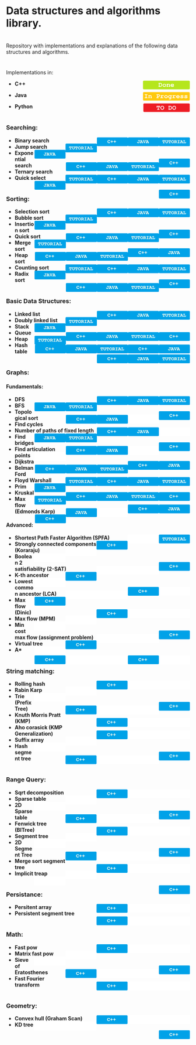 # Data structures and algorithms library.

<br>
Repository with implementations and explanations of the following data structures and algorithms.<br>

#

Implementations in:
- <p display="inline"> 
    <strong>C++</strong>
    <img height="24px" align="right" left="10px" src="https://github.com/mihail-m/CP-implementations/blob/master/resources/Done.png">
  </p>
- <p display="inline"> 
    <strong>Java</strong> 
    <img height="24px" align="right" src="https://github.com/mihail-m/CP-implementations/blob/master/resources/InProgress.png">
  </p>
- <p display="inline"> 
    <strong>Python<strong> 
    <img height="24px" align="right" src="https://github.com/mihail-m/CP-implementations/blob/master/resources/ToDo.png">
  </p>
#

### Searching:
  - Binary search 
    <a href="https://github.com/mihail-m/CP-implementations/blob/master/1-Searching/c%2B%2B/1-binary-search.cpp">
        <img height="24px" align="right" src="https://github.com/mihail-m/CP-implementations/blob/master/resources/tutorial.png">
    </a>
    <a href="https://github.com/mihail-m/CP-implementations/blob/master/1-Searching/c%2B%2B/1-binary-search.cpp">
        <img height="24px" align="right" src="https://github.com/mihail-m/CP-implementations/blob/master/resources/java.png">
    </a>
    <a href="https://github.com/mihail-m/CP-implementations/blob/master/1-Searching/c%2B%2B/1-binary-search.cpp">
        <img height="24px" align="right" src="https://github.com/mihail-m/CP-implementations/blob/master/resources/C%2B%2B.png">
    </a>
  - Jump search 
    <a href="https://github.com/mihail-m/CP-implementations/blob/master/1-Searching/c%2B%2B/1-binary-search.cpp">
        <img height="24px" align="right" src="https://github.com/mihail-m/CP-implementations/blob/master/resources/tutorial.png">
    </a>
    <a href="https://github.com/mihail-m/CP-implementations/blob/master/1-Searching/c%2B%2B/1-binary-search.cpp">
        <img height="24px" align="right"  src="https://github.com/mihail-m/CP-implementations/blob/master/resources/java.png">
    </a>
    <a href="https://github.com/mihail-m/CP-implementations/blob/master/1-Searching/c%2B%2B/1-binary-search.cpp">
        <img height="24px" align="right" src="https://github.com/mihail-m/CP-implementations/blob/master/resources/C%2B%2B.png">
    </a>
  - Exponential search
    <a href="https://github.com/mihail-m/CP-implementations/blob/master/1-Searching/c%2B%2B/1-binary-search.cpp">
        <img height="24px" align="right" src="https://github.com/mihail-m/CP-implementations/blob/master/resources/tutorial.png">
    </a>
    <a href="https://github.com/mihail-m/CP-implementations/blob/master/1-Searching/c%2B%2B/1-binary-search.cpp">
        <img height="24px" align="right" src="https://github.com/mihail-m/CP-implementations/blob/master/resources/java.png">
    </a>
    <a href="https://github.com/mihail-m/CP-implementations/blob/master/1-Searching/c%2B%2B/1-binary-search.cpp">
        <img height="24px" align="right" src="https://github.com/mihail-m/CP-implementations/blob/master/resources/C%2B%2B.png">
    </a>
  - Ternary search
     <a href="https://github.com/mihail-m/CP-implementations/blob/master/1-Searching/c%2B%2B/1-binary-search.cpp">
        <img height="24px" align="right" src="https://github.com/mihail-m/CP-implementations/blob/master/resources/tutorial.png">
    </a>
    <a href="https://github.com/mihail-m/CP-implementations/blob/master/1-Searching/c%2B%2B/1-binary-search.cpp">
        <img height="24px" align="right" src="https://github.com/mihail-m/CP-implementations/blob/master/resources/java.png">
    </a>
    <a href="https://github.com/mihail-m/CP-implementations/blob/master/1-Searching/c%2B%2B/1-binary-search.cpp">
        <img height="24px" align="right" src="https://github.com/mihail-m/CP-implementations/blob/master/resources/C%2B%2B.png">
    </a>
  - Quick select
    <a href="https://github.com/mihail-m/CP-implementations/blob/master/1-Searching/c%2B%2B/1-binary-search.cpp">
        <img height="24px" align="right" src="https://github.com/mihail-m/CP-implementations/blob/master/resources/tutorial.png">
    </a>
    <a href="https://github.com/mihail-m/CP-implementations/blob/master/1-Searching/c%2B%2B/1-binary-search.cpp">
        <img height="24px" align="right" src="https://github.com/mihail-m/CP-implementations/blob/master/resources/java.png">
    </a>
    <a href="https://github.com/mihail-m/CP-implementations/blob/master/1-Searching/c%2B%2B/1-binary-search.cpp">
        <img height="24px" align="right" src="https://github.com/mihail-m/CP-implementations/blob/master/resources/C%2B%2B.png">
    </a>
#

### Sorting:
  - Selection sort
    <a href="https://github.com/mihail-m/CP-implementations/blob/master/1-Searching/c%2B%2B/1-binary-search.cpp">
        <img height="24px" align="right" src="https://github.com/mihail-m/CP-implementations/blob/master/resources/tutorial.png">
    </a>
    <a href="https://github.com/mihail-m/CP-implementations/blob/master/1-Searching/c%2B%2B/1-binary-search.cpp">
        <img height="24px" align="right" src="https://github.com/mihail-m/CP-implementations/blob/master/resources/java.png">
    </a>
    <a href="https://github.com/mihail-m/CP-implementations/blob/master/1-Searching/c%2B%2B/1-binary-search.cpp">
        <img height="24px" align="right" src="https://github.com/mihail-m/CP-implementations/blob/master/resources/C%2B%2B.png">
    </a>
  - Bubble sort 
    <a href="https://github.com/mihail-m/CP-implementations/blob/master/1-Searching/c%2B%2B/1-binary-search.cpp">
        <img height="24px" align="right" src="https://github.com/mihail-m/CP-implementations/blob/master/resources/tutorial.png">
    </a>
    <a href="https://github.com/mihail-m/CP-implementations/blob/master/1-Searching/c%2B%2B/1-binary-search.cpp">
        <img height="24px" align="right" src="https://github.com/mihail-m/CP-implementations/blob/master/resources/java.png">
    </a>
    <a href="https://github.com/mihail-m/CP-implementations/blob/master/1-Searching/c%2B%2B/1-binary-search.cpp">
        <img height="24px" align="right" src="https://github.com/mihail-m/CP-implementations/blob/master/resources/C%2B%2B.png">
    </a>
  - Insertion sort 
    <a href="https://github.com/mihail-m/CP-implementations/blob/master/1-Searching/c%2B%2B/1-binary-search.cpp">
        <img height="24px" align="right" src="https://github.com/mihail-m/CP-implementations/blob/master/resources/tutorial.png">
    </a>
    <a href="https://github.com/mihail-m/CP-implementations/blob/master/1-Searching/c%2B%2B/1-binary-search.cpp">
        <img height="24px" align="right" src="https://github.com/mihail-m/CP-implementations/blob/master/resources/java.png">
    </a>
    <a href="https://github.com/mihail-m/CP-implementations/blob/master/1-Searching/c%2B%2B/1-binary-search.cpp">
        <img height="24px" align="right" src="https://github.com/mihail-m/CP-implementations/blob/master/resources/C%2B%2B.png">
    </a>
  - Quick sort 
    <a href="https://github.com/mihail-m/CP-implementations/blob/master/1-Searching/c%2B%2B/1-binary-search.cpp">
        <img height="24px" align="right" src="https://github.com/mihail-m/CP-implementations/blob/master/resources/tutorial.png">
    </a>
    <a href="https://github.com/mihail-m/CP-implementations/blob/master/1-Searching/c%2B%2B/1-binary-search.cpp">
        <img height="24px" align="right" src="https://github.com/mihail-m/CP-implementations/blob/master/resources/java.png">
    </a>
    <a href="https://github.com/mihail-m/CP-implementations/blob/master/1-Searching/c%2B%2B/1-binary-search.cpp">
        <img height="24px" align="right" src="https://github.com/mihail-m/CP-implementations/blob/master/resources/C%2B%2B.png">
    </a>
  - Merge sort 
    <a href="https://github.com/mihail-m/CP-implementations/blob/master/1-Searching/c%2B%2B/1-binary-search.cpp">
        <img height="24px" align="right" src="https://github.com/mihail-m/CP-implementations/blob/master/resources/tutorial.png">
    </a>
    <a href="https://github.com/mihail-m/CP-implementations/blob/master/1-Searching/c%2B%2B/1-binary-search.cpp">
        <img height="24px" align="right" src="https://github.com/mihail-m/CP-implementations/blob/master/resources/java.png">
    </a>
    <a href="https://github.com/mihail-m/CP-implementations/blob/master/1-Searching/c%2B%2B/1-binary-search.cpp">
        <img height="24px" align="right" src="https://github.com/mihail-m/CP-implementations/blob/master/resources/C%2B%2B.png">
    </a>
  - Heap sort 
    <a href="https://github.com/mihail-m/CP-implementations/blob/master/1-Searching/c%2B%2B/1-binary-search.cpp">
        <img height="24px" align="right" src="https://github.com/mihail-m/CP-implementations/blob/master/resources/tutorial.png">
    </a>
    <a href="https://github.com/mihail-m/CP-implementations/blob/master/1-Searching/c%2B%2B/1-binary-search.cpp">
        <img height="24px" align="right" src="https://github.com/mihail-m/CP-implementations/blob/master/resources/java.png">
    </a>
    <a href="https://github.com/mihail-m/CP-implementations/blob/master/1-Searching/c%2B%2B/1-binary-search.cpp">
        <img height="24px" align="right" src="https://github.com/mihail-m/CP-implementations/blob/master/resources/C%2B%2B.png">
    </a>
  - Counting sort
    <a href="https://github.com/mihail-m/CP-implementations/blob/master/1-Searching/c%2B%2B/1-binary-search.cpp">
        <img height="24px" align="right" src="https://github.com/mihail-m/CP-implementations/blob/master/resources/tutorial.png">
    </a>
    <a href="https://github.com/mihail-m/CP-implementations/blob/master/1-Searching/c%2B%2B/1-binary-search.cpp">
        <img height="24px" align="right" src="https://github.com/mihail-m/CP-implementations/blob/master/resources/java.png">
    </a>
    <a href="https://github.com/mihail-m/CP-implementations/blob/master/1-Searching/c%2B%2B/1-binary-search.cpp">
        <img height="24px" align="right" src="https://github.com/mihail-m/CP-implementations/blob/master/resources/C%2B%2B.png">
    </a>
  - Radix sort
    <a href="https://github.com/mihail-m/CP-implementations/blob/master/1-Searching/c%2B%2B/1-binary-search.cpp">
        <img height="24px" align="right" src="https://github.com/mihail-m/CP-implementations/blob/master/resources/tutorial.png">
    </a>
    <a href="https://github.com/mihail-m/CP-implementations/blob/master/1-Searching/c%2B%2B/1-binary-search.cpp">
        <img height="24px" align="right" src="https://github.com/mihail-m/CP-implementations/blob/master/resources/java.png">
    </a>
    <a href="https://github.com/mihail-m/CP-implementations/blob/master/1-Searching/c%2B%2B/1-binary-search.cpp">
        <img height="24px" align="right" src="https://github.com/mihail-m/CP-implementations/blob/master/resources/C%2B%2B.png">
    </a>
  
#

### Basic Data Structures:
  - Linked list
    <a href="https://github.com/mihail-m/CP-implementations/blob/master/1-Searching/c%2B%2B/1-binary-search.cpp">
        <img height="24px" align="right" src="https://github.com/mihail-m/CP-implementations/blob/master/resources/tutorial.png">
    </a>
    <a href="https://github.com/mihail-m/CP-implementations/blob/master/1-Searching/c%2B%2B/1-binary-search.cpp">
        <img height="24px" align="right" src="https://github.com/mihail-m/CP-implementations/blob/master/resources/java.png">
    </a>
    <a href="https://github.com/mihail-m/CP-implementations/blob/master/1-Searching/c%2B%2B/1-binary-search.cpp">
        <img height="24px" align="right" src="https://github.com/mihail-m/CP-implementations/blob/master/resources/C%2B%2B.png">
    </a>
  - Doubly linked list
    <a href="https://github.com/mihail-m/CP-implementations/blob/master/1-Searching/c%2B%2B/1-binary-search.cpp">
        <img height="24px" align="right" src="https://github.com/mihail-m/CP-implementations/blob/master/resources/tutorial.png">
    </a>
    <a href="https://github.com/mihail-m/CP-implementations/blob/master/1-Searching/c%2B%2B/1-binary-search.cpp">
        <img height="24px" align="right" src="https://github.com/mihail-m/CP-implementations/blob/master/resources/java.png">
    </a>
    <a href="https://github.com/mihail-m/CP-implementations/blob/master/1-Searching/c%2B%2B/1-binary-search.cpp">
        <img height="24px" align="right" src="https://github.com/mihail-m/CP-implementations/blob/master/resources/C%2B%2B.png">
    </a>
  - Stack
    <a href="https://github.com/mihail-m/CP-implementations/blob/master/1-Searching/c%2B%2B/1-binary-search.cpp">
        <img height="24px" align="right" src="https://github.com/mihail-m/CP-implementations/blob/master/resources/tutorial.png">
    </a>
    <a href="https://github.com/mihail-m/CP-implementations/blob/master/1-Searching/c%2B%2B/1-binary-search.cpp">
        <img height="24px" align="right" src="https://github.com/mihail-m/CP-implementations/blob/master/resources/java.png">
    </a>
    <a href="https://github.com/mihail-m/CP-implementations/blob/master/1-Searching/c%2B%2B/1-binary-search.cpp">
        <img height="24px" align="right" src="https://github.com/mihail-m/CP-implementations/blob/master/resources/C%2B%2B.png">
    </a>
  - Queue
    <a href="https://github.com/mihail-m/CP-implementations/blob/master/1-Searching/c%2B%2B/1-binary-search.cpp">
        <img height="24px" align="right" src="https://github.com/mihail-m/CP-implementations/blob/master/resources/tutorial.png">
    </a>
    <a href="https://github.com/mihail-m/CP-implementations/blob/master/1-Searching/c%2B%2B/1-binary-search.cpp">
        <img height="24px" align="right" src="https://github.com/mihail-m/CP-implementations/blob/master/resources/java.png">
    </a>
    <a href="https://github.com/mihail-m/CP-implementations/blob/master/1-Searching/c%2B%2B/1-binary-search.cpp">
        <img height="24px" align="right" src="https://github.com/mihail-m/CP-implementations/blob/master/resources/C%2B%2B.png">
    </a>
  - Heap
    <a href="https://github.com/mihail-m/CP-implementations/blob/master/1-Searching/c%2B%2B/1-binary-search.cpp">
        <img height="24px" align="right" src="https://github.com/mihail-m/CP-implementations/blob/master/resources/tutorial.png">
    </a>
    <a href="https://github.com/mihail-m/CP-implementations/blob/master/1-Searching/c%2B%2B/1-binary-search.cpp">
        <img height="24px" align="right" src="https://github.com/mihail-m/CP-implementations/blob/master/resources/java.png">
    </a>
    <a href="https://github.com/mihail-m/CP-implementations/blob/master/1-Searching/c%2B%2B/1-binary-search.cpp">
        <img height="24px" align="right" src="https://github.com/mihail-m/CP-implementations/blob/master/resources/C%2B%2B.png">
    </a>
  - Hash table
    <a href="https://github.com/mihail-m/CP-implementations/blob/master/1-Searching/c%2B%2B/1-binary-search.cpp">
        <img height="24px" align="right" src="https://github.com/mihail-m/CP-implementations/blob/master/resources/tutorial.png">
    </a>
    <a href="https://github.com/mihail-m/CP-implementations/blob/master/1-Searching/c%2B%2B/1-binary-search.cpp">
        <img height="24px" align="right" src="https://github.com/mihail-m/CP-implementations/blob/master/resources/java.png">
    </a>
    <a href="https://github.com/mihail-m/CP-implementations/blob/master/1-Searching/c%2B%2B/1-binary-search.cpp">
        <img height="24px" align="right" src="https://github.com/mihail-m/CP-implementations/blob/master/resources/C%2B%2B.png">
    </a>
  
#

### Graphs:
#### Fundamentals:
  - DFS 
    <a href="https://github.com/mihail-m/CP-implementations/blob/master/1-Searching/c%2B%2B/1-binary-search.cpp">
        <img height="24px" align="right" src="https://github.com/mihail-m/CP-implementations/blob/master/resources/tutorial.png">
    </a>
    <a href="https://github.com/mihail-m/CP-implementations/blob/master/1-Searching/c%2B%2B/1-binary-search.cpp">
        <img height="24px" align="right" src="https://github.com/mihail-m/CP-implementations/blob/master/resources/java.png">
    </a>
    <a href="https://github.com/mihail-m/CP-implementations/blob/master/1-Searching/c%2B%2B/1-binary-search.cpp">
        <img height="24px" align="right" src="https://github.com/mihail-m/CP-implementations/blob/master/resources/C%2B%2B.png">
    </a>
  - BFS
    <a href="https://github.com/mihail-m/CP-implementations/blob/master/1-Searching/c%2B%2B/1-binary-search.cpp">
        <img height="24px" align="right" src="https://github.com/mihail-m/CP-implementations/blob/master/resources/tutorial.png">
    </a>
    <a href="https://github.com/mihail-m/CP-implementations/blob/master/1-Searching/c%2B%2B/1-binary-search.cpp">
        <img height="24px" align="right" src="https://github.com/mihail-m/CP-implementations/blob/master/resources/java.png">
    </a>
    <a href="https://github.com/mihail-m/CP-implementations/blob/master/1-Searching/c%2B%2B/1-binary-search.cpp">
        <img height="24px" align="right" src="https://github.com/mihail-m/CP-implementations/blob/master/resources/C%2B%2B.png">
    </a>
  - Topological sort
    <a href="https://github.com/mihail-m/CP-implementations/blob/master/1-Searching/c%2B%2B/1-binary-search.cpp">
        <img height="24px" align="right"  src="https://github.com/mihail-m/CP-implementations/blob/master/resources/emptyLabel.png">
    </a>
    <a href="https://github.com/mihail-m/CP-implementations/blob/master/1-Searching/c%2B%2B/1-binary-search.cpp">
        <img height="24px" align="right"  src="https://github.com/mihail-m/CP-implementations/blob/master/resources/java.png">
    </a>
    <a href="https://github.com/mihail-m/CP-implementations/blob/master/1-Searching/c%2B%2B/1-binary-search.cpp">
        <img height="24px" align="right" src="https://github.com/mihail-m/CP-implementations/blob/master/resources/C%2B%2B.png">
    </a>
  - Find cycles
    <a href="https://github.com/mihail-m/CP-implementations/blob/master/1-Searching/c%2B%2B/1-binary-search.cpp">
        <img height="24px" align="right"  src="https://github.com/mihail-m/CP-implementations/blob/master/resources/emptyLabel.png">
    </a>
    <a href="https://github.com/mihail-m/CP-implementations/blob/master/1-Searching/c%2B%2B/1-binary-search.cpp">
        <img height="24px" align="right"  src="https://github.com/mihail-m/CP-implementations/blob/master/resources/java.png">
    </a>
    <a href="https://github.com/mihail-m/CP-implementations/blob/master/1-Searching/c%2B%2B/1-binary-search.cpp">
        <img height="24px" align="right" src="https://github.com/mihail-m/CP-implementations/blob/master/resources/C%2B%2B.png">
    </a>
  - Number of paths of fixed length
    <a href="https://github.com/mihail-m/CP-implementations/blob/master/1-Searching/c%2B%2B/1-binary-search.cpp">
        <img height="24px" align="right" src="https://github.com/mihail-m/CP-implementations/blob/master/resources/tutorial.png">
    </a>
    <a href="https://github.com/mihail-m/CP-implementations/blob/master/1-Searching/c%2B%2B/1-binary-search.cpp">
        <img height="24px" align="right" src="https://github.com/mihail-m/CP-implementations/blob/master/resources/java.png">
    </a>
    <a href="https://github.com/mihail-m/CP-implementations/blob/master/1-Searching/c%2B%2B/1-binary-search.cpp">
        <img height="24px" align="right" src="https://github.com/mihail-m/CP-implementations/blob/master/resources/C%2B%2B.png">
    </a>
  - Find bridges
    <a href="https://github.com/mihail-m/CP-implementations/blob/master/1-Searching/c%2B%2B/1-binary-search.cpp">
        <img height="24px" align="right"  src="https://github.com/mihail-m/CP-implementations/blob/master/resources/emptyLabel.png">
    </a>
    <a href="https://github.com/mihail-m/CP-implementations/blob/master/1-Searching/c%2B%2B/1-binary-search.cpp">
        <img height="24px" align="right"  src="https://github.com/mihail-m/CP-implementations/blob/master/resources/java.png">
    </a>
    <a href="https://github.com/mihail-m/CP-implementations/blob/master/1-Searching/c%2B%2B/1-binary-search.cpp">
        <img height="24px" align="right" src="https://github.com/mihail-m/CP-implementations/blob/master/resources/C%2B%2B.png">
    </a>
  - Find articulation points
    <a href="https://github.com/mihail-m/CP-implementations/blob/master/1-Searching/c%2B%2B/1-binary-search.cpp">
        <img height="24px" align="right"  src="https://github.com/mihail-m/CP-implementations/blob/master/resources/emptyLabel.png">
    </a>
    <a href="https://github.com/mihail-m/CP-implementations/blob/master/1-Searching/c%2B%2B/1-binary-search.cpp">
        <img height="24px" align="right"  src="https://github.com/mihail-m/CP-implementations/blob/master/resources/java.png">
    </a>
    <a href="https://github.com/mihail-m/CP-implementations/blob/master/1-Searching/c%2B%2B/1-binary-search.cpp">
        <img height="24px" align="right" src="https://github.com/mihail-m/CP-implementations/blob/master/resources/C%2B%2B.png">
    </a>
  - Dijkstra
    <a href="https://github.com/mihail-m/CP-implementations/blob/master/1-Searching/c%2B%2B/1-binary-search.cpp">
        <img height="24px" align="right" src="https://github.com/mihail-m/CP-implementations/blob/master/resources/tutorial.png">
    </a>
    <a href="https://github.com/mihail-m/CP-implementations/blob/master/1-Searching/c%2B%2B/1-binary-search.cpp">
        <img height="24px" align="right" src="https://github.com/mihail-m/CP-implementations/blob/master/resources/java.png">
    </a>
    <a href="https://github.com/mihail-m/CP-implementations/blob/master/1-Searching/c%2B%2B/1-binary-search.cpp">
        <img height="24px" align="right" src="https://github.com/mihail-m/CP-implementations/blob/master/resources/C%2B%2B.png">
    </a>
  - Belman Ford
    <a href="https://github.com/mihail-m/CP-implementations/blob/master/1-Searching/c%2B%2B/1-binary-search.cpp">
        <img height="24px" align="right" src="https://github.com/mihail-m/CP-implementations/blob/master/resources/tutorial.png">
    </a>
    <a href="https://github.com/mihail-m/CP-implementations/blob/master/1-Searching/c%2B%2B/1-binary-search.cpp">
        <img height="24px" align="right" src="https://github.com/mihail-m/CP-implementations/blob/master/resources/java.png">
    </a>
    <a href="https://github.com/mihail-m/CP-implementations/blob/master/1-Searching/c%2B%2B/1-binary-search.cpp">
        <img height="24px" align="right" src="https://github.com/mihail-m/CP-implementations/blob/master/resources/C%2B%2B.png">
    </a>
  - Floyd Warshall
    <a href="https://github.com/mihail-m/CP-implementations/blob/master/1-Searching/c%2B%2B/1-binary-search.cpp">
        <img height="24px" align="right" src="https://github.com/mihail-m/CP-implementations/blob/master/resources/tutorial.png">
    </a>
    <a href="https://github.com/mihail-m/CP-implementations/blob/master/1-Searching/c%2B%2B/1-binary-search.cpp">
        <img height="24px" align="right" src="https://github.com/mihail-m/CP-implementations/blob/master/resources/java.png">
    </a>
    <a href="https://github.com/mihail-m/CP-implementations/blob/master/1-Searching/c%2B%2B/1-binary-search.cpp">
        <img height="24px" align="right" src="https://github.com/mihail-m/CP-implementations/blob/master/resources/C%2B%2B.png">
    </a>
  - Prim
    <a href="https://github.com/mihail-m/CP-implementations/blob/master/1-Searching/c%2B%2B/1-binary-search.cpp">
        <img height="24px" align="right" src="https://github.com/mihail-m/CP-implementations/blob/master/resources/tutorial.png">
    </a>
    <a href="https://github.com/mihail-m/CP-implementations/blob/master/1-Searching/c%2B%2B/1-binary-search.cpp">
        <img height="24px" align="right" src="https://github.com/mihail-m/CP-implementations/blob/master/resources/java.png">
    </a>
    <a href="https://github.com/mihail-m/CP-implementations/blob/master/1-Searching/c%2B%2B/1-binary-search.cpp">
        <img height="24px" align="right" src="https://github.com/mihail-m/CP-implementations/blob/master/resources/C%2B%2B.png">
    </a>
  - Kruskal
    <a href="https://github.com/mihail-m/CP-implementations/blob/master/1-Searching/c%2B%2B/1-binary-search.cpp">
        <img height="24px" align="right" src="https://github.com/mihail-m/CP-implementations/blob/master/resources/tutorial.png">
    </a>
    <a href="https://github.com/mihail-m/CP-implementations/blob/master/1-Searching/c%2B%2B/1-binary-search.cpp">
        <img height="24px" align="right" src="https://github.com/mihail-m/CP-implementations/blob/master/resources/java.png">
    </a>
    <a href="https://github.com/mihail-m/CP-implementations/blob/master/1-Searching/c%2B%2B/1-binary-search.cpp">
        <img height="24px" align="right" src="https://github.com/mihail-m/CP-implementations/blob/master/resources/C%2B%2B.png">
    </a>
  - Max flow (Edmonds Karp)
    <a href="https://github.com/mihail-m/CP-implementations/blob/master/1-Searching/c%2B%2B/1-binary-search.cpp">
        <img height="24px" align="right"  src="https://github.com/mihail-m/CP-implementations/blob/master/resources/emptyLabel.png">
    </a>
    <a href="https://github.com/mihail-m/CP-implementations/blob/master/1-Searching/c%2B%2B/1-binary-search.cpp">
        <img height="24px" align="right"  src="https://github.com/mihail-m/CP-implementations/blob/master/resources/java.png">
    </a>
    <a href="https://github.com/mihail-m/CP-implementations/blob/master/1-Searching/c%2B%2B/1-binary-search.cpp">
        <img height="24px" align="right" src="https://github.com/mihail-m/CP-implementations/blob/master/resources/C%2B%2B.png">
    </a>

#### Advanced:
  - Shortest Path Faster Algorithm (SPFA)
    <a href="https://github.com/mihail-m/CP-implementations/blob/master/1-Searching/c%2B%2B/1-binary-search.cpp">
        <img height="24px" align="right" src="https://github.com/mihail-m/CP-implementations/blob/master/resources/tutorial.png">
    </a>
    <a href="https://github.com/mihail-m/CP-implementations/blob/master/1-Searching/c%2B%2B/1-binary-search.cpp">
        <img height="24px" align="right" src="https://github.com/mihail-m/CP-implementations/blob/master/resources/emptyLabel.png">
    </a>
    <a href="https://github.com/mihail-m/CP-implementations/blob/master/1-Searching/c%2B%2B/1-binary-search.cpp">
        <img height="24px" align="right" src="https://github.com/mihail-m/CP-implementations/blob/master/resources/C%2B%2B.png">
    </a>
  - Strongly connected components (Koraraju)
    <a href="https://github.com/mihail-m/CP-implementations/blob/master/1-Searching/c%2B%2B/1-binary-search.cpp">
        <img height="24px" align="right" src="https://github.com/mihail-m/CP-implementations/blob/master/resources/emptyLabel.png">
    </a>
    <a href="https://github.com/mihail-m/CP-implementations/blob/master/1-Searching/c%2B%2B/1-binary-search.cpp">
        <img height="24px" align="right" src="https://github.com/mihail-m/CP-implementations/blob/master/resources/emptyLabel.png">
    </a>
    <a href="https://github.com/mihail-m/CP-implementations/blob/master/1-Searching/c%2B%2B/1-binary-search.cpp">
        <img height="24px" align="right" src="https://github.com/mihail-m/CP-implementations/blob/master/resources/C%2B%2B.png">
    </a>
  - Boolean 2 satisfiability (2-SAT)
    <a href="https://github.com/mihail-m/CP-implementations/blob/master/1-Searching/c%2B%2B/1-binary-search.cpp">
        <img height="24px" align="right" src="https://github.com/mihail-m/CP-implementations/blob/master/resources/emptyLabel.png">
    </a>
    <a href="https://github.com/mihail-m/CP-implementations/blob/master/1-Searching/c%2B%2B/1-binary-search.cpp">
        <img height="24px" align="right" src="https://github.com/mihail-m/CP-implementations/blob/master/resources/emptyLabel.png">
    </a>
    <a href="https://github.com/mihail-m/CP-implementations/blob/master/1-Searching/c%2B%2B/1-binary-search.cpp">
        <img height="24px" align="right" src="https://github.com/mihail-m/CP-implementations/blob/master/resources/C%2B%2B.png">
    </a>
  - K-th ancestor
    <a href="https://github.com/mihail-m/CP-implementations/blob/master/1-Searching/c%2B%2B/1-binary-search.cpp">
        <img height="24px" align="right" src="https://github.com/mihail-m/CP-implementations/blob/master/resources/emptyLabel.png">
    </a>
    <a href="https://github.com/mihail-m/CP-implementations/blob/master/1-Searching/c%2B%2B/1-binary-search.cpp">
        <img height="24px" align="right" src="https://github.com/mihail-m/CP-implementations/blob/master/resources/emptyLabel.png">
    </a>
    <a href="https://github.com/mihail-m/CP-implementations/blob/master/1-Searching/c%2B%2B/1-binary-search.cpp">
        <img height="24px" align="right" src="https://github.com/mihail-m/CP-implementations/blob/master/resources/C%2B%2B.png">
    </a>
  - Lowest common ancestor (LCA)
    <a href="https://github.com/mihail-m/CP-implementations/blob/master/1-Searching/c%2B%2B/1-binary-search.cpp">
        <img height="24px" align="right" src="https://github.com/mihail-m/CP-implementations/blob/master/resources/emptyLabel.png">
    </a>
    <a href="https://github.com/mihail-m/CP-implementations/blob/master/1-Searching/c%2B%2B/1-binary-search.cpp">
        <img height="24px" align="right" src="https://github.com/mihail-m/CP-implementations/blob/master/resources/emptyLabel.png">
    </a>
    <a href="https://github.com/mihail-m/CP-implementations/blob/master/1-Searching/c%2B%2B/1-binary-search.cpp">
        <img height="24px" align="right" src="https://github.com/mihail-m/CP-implementations/blob/master/resources/C%2B%2B.png">
    </a>
  - Max flow (Dinic)
    <a href="https://github.com/mihail-m/CP-implementations/blob/master/1-Searching/c%2B%2B/1-binary-search.cpp">
        <img height="24px" align="right" src="https://github.com/mihail-m/CP-implementations/blob/master/resources/emptyLabel.png">
    </a>
    <a href="https://github.com/mihail-m/CP-implementations/blob/master/1-Searching/c%2B%2B/1-binary-search.cpp">
        <img height="24px" align="right" src="https://github.com/mihail-m/CP-implementations/blob/master/resources/emptyLabel.png">
    </a>
    <a href="https://github.com/mihail-m/CP-implementations/blob/master/1-Searching/c%2B%2B/1-binary-search.cpp">
        <img height="24px" align="right" src="https://github.com/mihail-m/CP-implementations/blob/master/resources/C%2B%2B.png">
    </a>
  - Max flow (MPM)
    <a href="https://github.com/mihail-m/CP-implementations/blob/master/1-Searching/c%2B%2B/1-binary-search.cpp">
        <img height="24px" align="right" src="https://github.com/mihail-m/CP-implementations/blob/master/resources/emptyLabel.png">
    </a>
    <a href="https://github.com/mihail-m/CP-implementations/blob/master/1-Searching/c%2B%2B/1-binary-search.cpp">
        <img height="24px" align="right" src="https://github.com/mihail-m/CP-implementations/blob/master/resources/emptyLabel.png">
    </a>
    <a href="https://github.com/mihail-m/CP-implementations/blob/master/1-Searching/c%2B%2B/1-binary-search.cpp">
        <img height="24px" align="right" src="https://github.com/mihail-m/CP-implementations/blob/master/resources/C%2B%2B.png">
    </a>
  - Min cost max flow (assignment problem)
    <a href="https://github.com/mihail-m/CP-implementations/blob/master/1-Searching/c%2B%2B/1-binary-search.cpp">
        <img height="24px" align="right" src="https://github.com/mihail-m/CP-implementations/blob/master/resources/emptyLabel.png">
    </a>
    <a href="https://github.com/mihail-m/CP-implementations/blob/master/1-Searching/c%2B%2B/1-binary-search.cpp">
        <img height="24px" align="right" src="https://github.com/mihail-m/CP-implementations/blob/master/resources/emptyLabel.png">
    </a>
    <a href="https://github.com/mihail-m/CP-implementations/blob/master/1-Searching/c%2B%2B/1-binary-search.cpp">
        <img height="24px" align="right" src="https://github.com/mihail-m/CP-implementations/blob/master/resources/C%2B%2B.png">
    </a>
  - Virtual tree
    <a href="https://github.com/mihail-m/CP-implementations/blob/master/1-Searching/c%2B%2B/1-binary-search.cpp">
        <img height="24px" align="right" src="https://github.com/mihail-m/CP-implementations/blob/master/resources/emptyLabel.png">
    </a>
    <a href="https://github.com/mihail-m/CP-implementations/blob/master/1-Searching/c%2B%2B/1-binary-search.cpp">
        <img height="24px" align="right" src="https://github.com/mihail-m/CP-implementations/blob/master/resources/emptyLabel.png">
    </a>
    <a href="https://github.com/mihail-m/CP-implementations/blob/master/1-Searching/c%2B%2B/1-binary-search.cpp">
        <img height="24px" align="right" src="https://github.com/mihail-m/CP-implementations/blob/master/resources/C%2B%2B.png">
    </a>
  - A*
    <a href="https://github.com/mihail-m/CP-implementations/blob/master/1-Searching/c%2B%2B/1-binary-search.cpp">
        <img height="24px" align="right" src="https://github.com/mihail-m/CP-implementations/blob/master/resources/emptyLabel.png">
    </a>
    <a href="https://github.com/mihail-m/CP-implementations/blob/master/1-Searching/c%2B%2B/1-binary-search.cpp">
        <img height="24px" align="right" src="https://github.com/mihail-m/CP-implementations/blob/master/resources/emptyLabel.png">
    </a>
    <a href="https://github.com/mihail-m/CP-implementations/blob/master/1-Searching/c%2B%2B/1-binary-search.cpp">
        <img height="24px" align="right" src="https://github.com/mihail-m/CP-implementations/blob/master/resources/C%2B%2B.png">
    </a>
  
#

### String matching:
  - Rolling hash
    <a href="https://github.com/mihail-m/CP-implementations/blob/master/1-Searching/c%2B%2B/1-binary-search.cpp">
        <img height="24px" align="right" src="https://github.com/mihail-m/CP-implementations/blob/master/resources/emptyLabel.png">
    </a>
    <a href="https://github.com/mihail-m/CP-implementations/blob/master/1-Searching/c%2B%2B/1-binary-search.cpp">
        <img height="24px" align="right" src="https://github.com/mihail-m/CP-implementations/blob/master/resources/emptyLabel.png">
    </a>
    <a href="https://github.com/mihail-m/CP-implementations/blob/master/1-Searching/c%2B%2B/1-binary-search.cpp">
        <img height="24px" align="right" src="https://github.com/mihail-m/CP-implementations/blob/master/resources/C%2B%2B.png">
    </a>
  - Rabin Karp
    <a href="https://github.com/mihail-m/CP-implementations/blob/master/1-Searching/c%2B%2B/1-binary-search.cpp">
        <img height="24px" align="right" src="https://github.com/mihail-m/CP-implementations/blob/master/resources/emptyLabel.png">
    </a>
    <a href="https://github.com/mihail-m/CP-implementations/blob/master/1-Searching/c%2B%2B/1-binary-search.cpp">
        <img height="24px" align="right" src="https://github.com/mihail-m/CP-implementations/blob/master/resources/emptyLabel.png">
    </a>
    <a href="https://github.com/mihail-m/CP-implementations/blob/master/1-Searching/c%2B%2B/1-binary-search.cpp">
        <img height="24px" align="right" src="https://github.com/mihail-m/CP-implementations/blob/master/resources/C%2B%2B.png">
    </a>
  - Trie (Prefix Tree)
    <a href="https://github.com/mihail-m/CP-implementations/blob/master/1-Searching/c%2B%2B/1-binary-search.cpp">
        <img height="24px" align="right" src="https://github.com/mihail-m/CP-implementations/blob/master/resources/emptyLabel.png">
    </a>
    <a href="https://github.com/mihail-m/CP-implementations/blob/master/1-Searching/c%2B%2B/1-binary-search.cpp">
        <img height="24px" align="right" src="https://github.com/mihail-m/CP-implementations/blob/master/resources/emptyLabel.png">
    </a>
    <a href="https://github.com/mihail-m/CP-implementations/blob/master/1-Searching/c%2B%2B/1-binary-search.cpp">
        <img height="24px" align="right" src="https://github.com/mihail-m/CP-implementations/blob/master/resources/C%2B%2B.png">
    </a>
  - Knuth Morris Pratt (KMP)
    <a href="https://github.com/mihail-m/CP-implementations/blob/master/1-Searching/c%2B%2B/1-binary-search.cpp">
        <img height="24px" align="right" src="https://github.com/mihail-m/CP-implementations/blob/master/resources/emptyLabel.png">
    </a>
    <a href="https://github.com/mihail-m/CP-implementations/blob/master/1-Searching/c%2B%2B/1-binary-search.cpp">
        <img height="24px" align="right" src="https://github.com/mihail-m/CP-implementations/blob/master/resources/emptyLabel.png">
    </a>
    <a href="https://github.com/mihail-m/CP-implementations/blob/master/1-Searching/c%2B%2B/1-binary-search.cpp">
        <img height="24px" align="right" src="https://github.com/mihail-m/CP-implementations/blob/master/resources/C%2B%2B.png">
    </a>
  - Aho corasick (KMP Generalization)
    <a href="https://github.com/mihail-m/CP-implementations/blob/master/1-Searching/c%2B%2B/1-binary-search.cpp">
        <img height="24px" align="right" src="https://github.com/mihail-m/CP-implementations/blob/master/resources/emptyLabel.png">
    </a>
    <a href="https://github.com/mihail-m/CP-implementations/blob/master/1-Searching/c%2B%2B/1-binary-search.cpp">
        <img height="24px" align="right" src="https://github.com/mihail-m/CP-implementations/blob/master/resources/emptyLabel.png">
    </a>
    <a href="https://github.com/mihail-m/CP-implementations/blob/master/1-Searching/c%2B%2B/1-binary-search.cpp">
        <img height="24px" align="right" src="https://github.com/mihail-m/CP-implementations/blob/master/resources/C%2B%2B.png">
    </a>
  - Suffix array
    <a href="https://github.com/mihail-m/CP-implementations/blob/master/1-Searching/c%2B%2B/1-binary-search.cpp">
        <img height="24px" align="right" src="https://github.com/mihail-m/CP-implementations/blob/master/resources/emptyLabel.png">
    </a>
    <a href="https://github.com/mihail-m/CP-implementations/blob/master/1-Searching/c%2B%2B/1-binary-search.cpp">
        <img height="24px" align="right" src="https://github.com/mihail-m/CP-implementations/blob/master/resources/emptyLabel.png">
    </a>
    <a href="https://github.com/mihail-m/CP-implementations/blob/master/1-Searching/c%2B%2B/1-binary-search.cpp">
        <img height="24px" align="right" src="https://github.com/mihail-m/CP-implementations/blob/master/resources/C%2B%2B.png">
    </a>
  - Hash segment tree
    <a href="https://github.com/mihail-m/CP-implementations/blob/master/1-Searching/c%2B%2B/1-binary-search.cpp">
        <img height="24px" align="right" src="https://github.com/mihail-m/CP-implementations/blob/master/resources/emptyLabel.png">
    </a>
    <a href="https://github.com/mihail-m/CP-implementations/blob/master/1-Searching/c%2B%2B/1-binary-search.cpp">
        <img height="24px" align="right" src="https://github.com/mihail-m/CP-implementations/blob/master/resources/emptyLabel.png">
    </a>
    <a href="https://github.com/mihail-m/CP-implementations/blob/master/1-Searching/c%2B%2B/1-binary-search.cpp">
        <img height="24px" align="right" src="https://github.com/mihail-m/CP-implementations/blob/master/resources/C%2B%2B.png">
    </a>
  
#

### Range Query:
  - Sqrt decomposition
    <a href="https://github.com/mihail-m/CP-implementations/blob/master/1-Searching/c%2B%2B/1-binary-search.cpp">
        <img height="24px" align="right" src="https://github.com/mihail-m/CP-implementations/blob/master/resources/emptyLabel.png">
    </a>
    <a href="https://github.com/mihail-m/CP-implementations/blob/master/1-Searching/c%2B%2B/1-binary-search.cpp">
        <img height="24px" align="right" src="https://github.com/mihail-m/CP-implementations/blob/master/resources/emptyLabel.png">
    </a>
    <a href="https://github.com/mihail-m/CP-implementations/blob/master/1-Searching/c%2B%2B/1-binary-search.cpp">
        <img height="24px" align="right" src="https://github.com/mihail-m/CP-implementations/blob/master/resources/C%2B%2B.png">
    </a>
  - Sparse table
    <a href="https://github.com/mihail-m/CP-implementations/blob/master/1-Searching/c%2B%2B/1-binary-search.cpp">
        <img height="24px" align="right" src="https://github.com/mihail-m/CP-implementations/blob/master/resources/emptyLabel.png">
    </a>
    <a href="https://github.com/mihail-m/CP-implementations/blob/master/1-Searching/c%2B%2B/1-binary-search.cpp">
        <img height="24px" align="right" src="https://github.com/mihail-m/CP-implementations/blob/master/resources/emptyLabel.png">
    </a>
    <a href="https://github.com/mihail-m/CP-implementations/blob/master/1-Searching/c%2B%2B/1-binary-search.cpp">
        <img height="24px" align="right" src="https://github.com/mihail-m/CP-implementations/blob/master/resources/C%2B%2B.png">
    </a>
  - 2D Sparse table
    <a href="https://github.com/mihail-m/CP-implementations/blob/master/1-Searching/c%2B%2B/1-binary-search.cpp">
        <img height="24px" align="right" src="https://github.com/mihail-m/CP-implementations/blob/master/resources/emptyLabel.png">
    </a>
    <a href="https://github.com/mihail-m/CP-implementations/blob/master/1-Searching/c%2B%2B/1-binary-search.cpp">
        <img height="24px" align="right" src="https://github.com/mihail-m/CP-implementations/blob/master/resources/emptyLabel.png">
    </a>
    <a href="https://github.com/mihail-m/CP-implementations/blob/master/1-Searching/c%2B%2B/1-binary-search.cpp">
        <img height="24px" align="right" src="https://github.com/mihail-m/CP-implementations/blob/master/resources/C%2B%2B.png">
    </a>
  - Fenwick tree (BITree)
    <a href="https://github.com/mihail-m/CP-implementations/blob/master/1-Searching/c%2B%2B/1-binary-search.cpp">
        <img height="24px" align="right" src="https://github.com/mihail-m/CP-implementations/blob/master/resources/emptyLabel.png">
    </a>
    <a href="https://github.com/mihail-m/CP-implementations/blob/master/1-Searching/c%2B%2B/1-binary-search.cpp">
        <img height="24px" align="right" src="https://github.com/mihail-m/CP-implementations/blob/master/resources/emptyLabel.png">
    </a>
    <a href="https://github.com/mihail-m/CP-implementations/blob/master/1-Searching/c%2B%2B/1-binary-search.cpp">
        <img height="24px" align="right" src="https://github.com/mihail-m/CP-implementations/blob/master/resources/C%2B%2B.png">
    </a>
  - Segment tree
    <a href="https://github.com/mihail-m/CP-implementations/blob/master/1-Searching/c%2B%2B/1-binary-search.cpp">
        <img height="24px" align="right" src="https://github.com/mihail-m/CP-implementations/blob/master/resources/emptyLabel.png">
    </a>
    <a href="https://github.com/mihail-m/CP-implementations/blob/master/1-Searching/c%2B%2B/1-binary-search.cpp">
        <img height="24px" align="right" src="https://github.com/mihail-m/CP-implementations/blob/master/resources/emptyLabel.png">
    </a>
    <a href="https://github.com/mihail-m/CP-implementations/blob/master/1-Searching/c%2B%2B/1-binary-search.cpp">
        <img height="24px" align="right" src="https://github.com/mihail-m/CP-implementations/blob/master/resources/C%2B%2B.png">
    </a>
  - 2D Segment Tree
    <a href="https://github.com/mihail-m/CP-implementations/blob/master/1-Searching/c%2B%2B/1-binary-search.cpp">
        <img height="24px" align="right" src="https://github.com/mihail-m/CP-implementations/blob/master/resources/emptyLabel.png">
    </a>
    <a href="https://github.com/mihail-m/CP-implementations/blob/master/1-Searching/c%2B%2B/1-binary-search.cpp">
        <img height="24px" align="right" src="https://github.com/mihail-m/CP-implementations/blob/master/resources/emptyLabel.png">
    </a>
    <a href="https://github.com/mihail-m/CP-implementations/blob/master/1-Searching/c%2B%2B/1-binary-search.cpp">
        <img height="24px" align="right" src="https://github.com/mihail-m/CP-implementations/blob/master/resources/C%2B%2B.png">
    </a>
  - Merge sort segment tree
    <a href="https://github.com/mihail-m/CP-implementations/blob/master/1-Searching/c%2B%2B/1-binary-search.cpp">
        <img height="24px" align="right" src="https://github.com/mihail-m/CP-implementations/blob/master/resources/emptyLabel.png">
    </a>
    <a href="https://github.com/mihail-m/CP-implementations/blob/master/1-Searching/c%2B%2B/1-binary-search.cpp">
        <img height="24px" align="right" src="https://github.com/mihail-m/CP-implementations/blob/master/resources/emptyLabel.png">
    </a>
    <a href="https://github.com/mihail-m/CP-implementations/blob/master/1-Searching/c%2B%2B/1-binary-search.cpp">
        <img height="24px" align="right" src="https://github.com/mihail-m/CP-implementations/blob/master/resources/C%2B%2B.png">
    </a>
  - Implicit treap
    <a href="https://github.com/mihail-m/CP-implementations/blob/master/1-Searching/c%2B%2B/1-binary-search.cpp">
        <img height="24px" align="right" src="https://github.com/mihail-m/CP-implementations/blob/master/resources/emptyLabel.png">
    </a>
    <a href="https://github.com/mihail-m/CP-implementations/blob/master/1-Searching/c%2B%2B/1-binary-search.cpp">
        <img height="24px" align="right" src="https://github.com/mihail-m/CP-implementations/blob/master/resources/emptyLabel.png">
    </a>
    <a href="https://github.com/mihail-m/CP-implementations/blob/master/1-Searching/c%2B%2B/1-binary-search.cpp">
        <img height="24px" align="right" src="https://github.com/mihail-m/CP-implementations/blob/master/resources/C%2B%2B.png">
    </a>
  
#

### Persistance:
  - Persitent array
    <a href="https://github.com/mihail-m/CP-implementations/blob/master/1-Searching/c%2B%2B/1-binary-search.cpp">
        <img height="24px" align="right" src="https://github.com/mihail-m/CP-implementations/blob/master/resources/emptyLabel.png">
    </a>
    <a href="https://github.com/mihail-m/CP-implementations/blob/master/1-Searching/c%2B%2B/1-binary-search.cpp">
        <img height="24px" align="right" src="https://github.com/mihail-m/CP-implementations/blob/master/resources/emptyLabel.png">
    </a>
    <a href="https://github.com/mihail-m/CP-implementations/blob/master/1-Searching/c%2B%2B/1-binary-search.cpp">
        <img height="24px" align="right" src="https://github.com/mihail-m/CP-implementations/blob/master/resources/C%2B%2B.png">
    </a>
  - Persistent segment tree
    <a href="https://github.com/mihail-m/CP-implementations/blob/master/1-Searching/c%2B%2B/1-binary-search.cpp">
        <img height="24px" align="right" src="https://github.com/mihail-m/CP-implementations/blob/master/resources/emptyLabel.png">
    </a>
    <a href="https://github.com/mihail-m/CP-implementations/blob/master/1-Searching/c%2B%2B/1-binary-search.cpp">
        <img height="24px" align="right" src="https://github.com/mihail-m/CP-implementations/blob/master/resources/emptyLabel.png">
    </a>
    <a href="https://github.com/mihail-m/CP-implementations/blob/master/1-Searching/c%2B%2B/1-binary-search.cpp">
        <img height="24px" align="right" src="https://github.com/mihail-m/CP-implementations/blob/master/resources/C%2B%2B.png">
    </a>
  
#

### Math:
  - Fast pow
    <a href="https://github.com/mihail-m/CP-implementations/blob/master/1-Searching/c%2B%2B/1-binary-search.cpp">
        <img height="24px" align="right" src="https://github.com/mihail-m/CP-implementations/blob/master/resources/emptyLabel.png">
    </a>
    <a href="https://github.com/mihail-m/CP-implementations/blob/master/1-Searching/c%2B%2B/1-binary-search.cpp">
        <img height="24px" align="right" src="https://github.com/mihail-m/CP-implementations/blob/master/resources/emptyLabel.png">
    </a>
    <a href="https://github.com/mihail-m/CP-implementations/blob/master/1-Searching/c%2B%2B/1-binary-search.cpp">
        <img height="24px" align="right" src="https://github.com/mihail-m/CP-implementations/blob/master/resources/C%2B%2B.png">
    </a>
  - Matrix fast pow
    <a href="https://github.com/mihail-m/CP-implementations/blob/master/1-Searching/c%2B%2B/1-binary-search.cpp">
        <img height="24px" align="right" src="https://github.com/mihail-m/CP-implementations/blob/master/resources/emptyLabel.png">
    </a>
    <a href="https://github.com/mihail-m/CP-implementations/blob/master/1-Searching/c%2B%2B/1-binary-search.cpp">
        <img height="24px" align="right" src="https://github.com/mihail-m/CP-implementations/blob/master/resources/emptyLabel.png">
    </a>
    <a href="https://github.com/mihail-m/CP-implementations/blob/master/1-Searching/c%2B%2B/1-binary-search.cpp">
        <img height="24px" align="right" src="https://github.com/mihail-m/CP-implementations/blob/master/resources/C%2B%2B.png">
    </a>
  - Sieve of Eratosthenes
    <a href="https://github.com/mihail-m/CP-implementations/blob/master/1-Searching/c%2B%2B/1-binary-search.cpp">
        <img height="24px" align="right" src="https://github.com/mihail-m/CP-implementations/blob/master/resources/emptyLabel.png">
    </a>
    <a href="https://github.com/mihail-m/CP-implementations/blob/master/1-Searching/c%2B%2B/1-binary-search.cpp">
        <img height="24px" align="right" src="https://github.com/mihail-m/CP-implementations/blob/master/resources/emptyLabel.png">
    </a>
    <a href="https://github.com/mihail-m/CP-implementations/blob/master/1-Searching/c%2B%2B/1-binary-search.cpp">
        <img height="24px" align="right" src="https://github.com/mihail-m/CP-implementations/blob/master/resources/C%2B%2B.png">
    </a>
  - Fast Fourier transform
    <a href="https://github.com/mihail-m/CP-implementations/blob/master/1-Searching/c%2B%2B/1-binary-search.cpp">
        <img height="24px" align="right" src="https://github.com/mihail-m/CP-implementations/blob/master/resources/emptyLabel.png">
    </a>
    <a href="https://github.com/mihail-m/CP-implementations/blob/master/1-Searching/c%2B%2B/1-binary-search.cpp">
        <img height="24px" align="right" src="https://github.com/mihail-m/CP-implementations/blob/master/resources/emptyLabel.png">
    </a>
    <a href="https://github.com/mihail-m/CP-implementations/blob/master/1-Searching/c%2B%2B/1-binary-search.cpp">
        <img height="24px" align="right" src="https://github.com/mihail-m/CP-implementations/blob/master/resources/C%2B%2B.png">
    </a>
#

### Geometry:
  - Convex hull (Graham Scan)
    <a href="https://github.com/mihail-m/CP-implementations/blob/master/1-Searching/c%2B%2B/1-binary-search.cpp">
        <img height="24px" align="right" src="https://github.com/mihail-m/CP-implementations/blob/master/resources/emptyLabel.png">
    </a>
    <a href="https://github.com/mihail-m/CP-implementations/blob/master/1-Searching/c%2B%2B/1-binary-search.cpp">
        <img height="24px" align="right" src="https://github.com/mihail-m/CP-implementations/blob/master/resources/emptyLabel.png">
    </a>
    <a href="https://github.com/mihail-m/CP-implementations/blob/master/1-Searching/c%2B%2B/1-binary-search.cpp">
        <img height="24px" align="right" src="https://github.com/mihail-m/CP-implementations/blob/master/resources/C%2B%2B.png">
    </a>
  - KD tree
    <a href="https://github.com/mihail-m/CP-implementations/blob/master/1-Searching/c%2B%2B/1-binary-search.cpp">
        <img height="24px" align="right" src="https://github.com/mihail-m/CP-implementations/blob/master/resources/emptyLabel.png">
    </a>
    <a href="https://github.com/mihail-m/CP-implementations/blob/master/1-Searching/c%2B%2B/1-binary-search.cpp">
        <img height="24px" align="right" src="https://github.com/mihail-m/CP-implementations/blob/master/resources/emptyLabel.png">
    </a>
    <a href="https://github.com/mihail-m/CP-implementations/blob/master/1-Searching/c%2B%2B/1-binary-search.cpp">
        <img height="24px" align="right" src="https://github.com/mihail-m/CP-implementations/blob/master/resources/C%2B%2B.png">
    </a>
